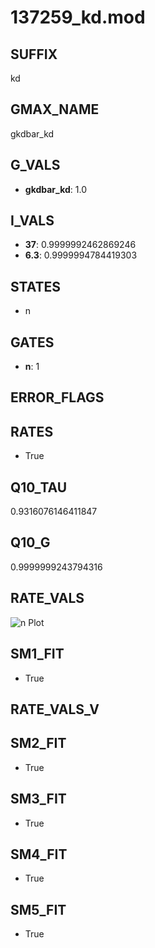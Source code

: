 # 137259_kd.mod

## SUFFIX

kd

## GMAX_NAME

gkdbar_kd

## G_VALS

- **gkdbar_kd**: 1.0

## I_VALS

- **37**: 0.9999992462869246
- **6.3**: 0.9999994784419303

## STATES

- n

## GATES

- **n**: 1

## ERROR_FLAGS


## RATES

- True

## Q10_TAU

0.9316076146411847

## Q10_G

0.9999999243794316

## RATE_VALS

![n Plot](/Users/pbozelos/Dropbox/icg-Chai-Panos/supermodels/output_markdown_files/K/137259_kd.mod/images/n.png)

## SM1_FIT

- True

## RATE_VALS_V

## SM2_FIT

- True

## SM3_FIT

- True

## SM4_FIT

- True

## SM5_FIT

- True

